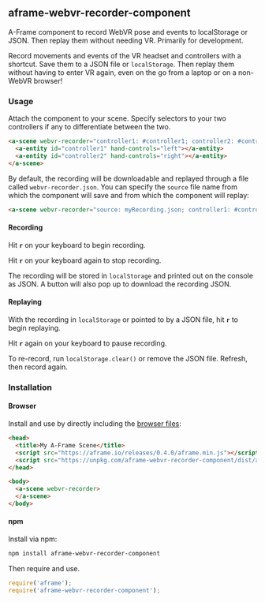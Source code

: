 ## aframe-webvr-recorder-component

A-Frame component to record WebVR pose and events to localStorage or JSON. Then
replay them without needing VR. Primarily for development.

Record movements and events of the VR headset and controllers with a shortcut.
Save them to a JSON file or `localStorage`. Then replay them without having to
enter VR again, even on the go from a laptop or on a non-WebVR browser!

### Usage

Attach the component to your scene. Specify selectors to your two controllers
if any to differentiate between the two.

```html
<a-scene webvr-recorder="controller1: #controller1; controller2: #controller2">
  <a-entity id="controller1" hand-controls="left"></a-entity>
  <a-entity id="controller2" hand-controls="right"></a-entity>
</a-scene>
```

By default, the recording will be downloadable and replayed through a file
called `webvr-recorder.json`. You can specify the `source` file name from which
the component will save and from which the component will replay:

```html
<a-scene webvr-recorder="source: myRecording.json; controller1: #controller1; controller2: #controller2">
```

#### Recording

Hit **`r`** on your keyboard to begin recording.

Hit **`r`** on your keyboard again to stop recording.

The recording will be stored in `localStorage` and printed out on the console
as JSON. A button will also pop up to download the recording JSON.

#### Replaying

With the recording in `localStorage` or pointed to by a JSON file, hit **`r`**
to begin replaying.

Hit **`r`** again on your keyboard to pause recording.

To re-record, run `localStorage.clear()` or remove the JSON file. Refresh, then
record again.

### Installation

#### Browser

Install and use by directly including the [browser files](dist):

```html
<head>
  <title>My A-Frame Scene</title>
  <script src="https://aframe.io/releases/0.4.0/aframe.min.js"></script>
  <script src="https://unpkg.com/aframe-webvr-recorder-component/dist/aframe-webvr-recorder-component.min.js"></script>
</head>

<body>
  <a-scene webvr-recorder>
  </a-scene>
</body>
```

#### npm

Install via npm:

```bash
npm install aframe-webvr-recorder-component
```

Then require and use.

```js
require('aframe');
require('aframe-webvr-recorder-component');
```
